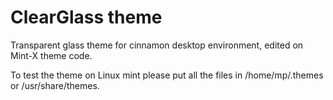 # ClearGlass theme

Transparent glass theme for cinnamon desktop environment, edited on Mint-X theme code.

To test the theme on Linux mint please put all the files in /home/mp/.themes  or  /usr/share/themes.

